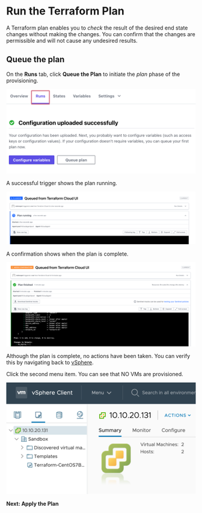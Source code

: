 # Run the Terraform Plan

A Terraform plan enables you to *check* the result of the desired end state changes without making the changes. You can confirm that the changes are permissible and will not cause any undesired results.

## Queue the plan

On the __Runs__ tab, click __Queue the Plan__ to initiate the *plan* phase of the provisioning.

![](assets/images/ist13.png)

A successful trigger shows the plan running.

![](assets/images/ist14.png)

A confirmation shows when the plan is complete.

![](assets/images/ist15.png)

Although the plan is complete, no actions have been taken. You can verify this by navigating back to [vSphere](http://10.10.20.131).

Click the second menu item. You can see that NO VMs are provisioned.

![](assets/images/ist18.png)

**Next: Apply the Plan**

